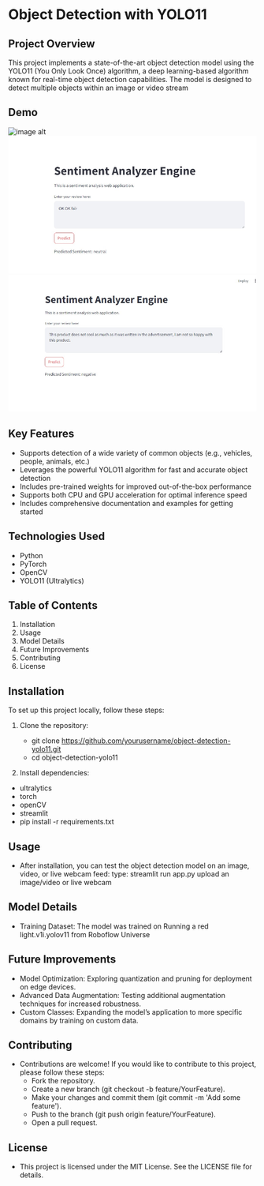 
# Object Detection with YOLO11

## Project Overview
This project implements a state-of-the-art object detection model using the YOLO11 (You Only Look Once) algorithm, a deep learning-based algorithm known for real-time object detection capabilities. The model is designed to detect multiple objects within an image or video stream
## Demo
![image alt](https://github.com/MusinguziJoseph/Object-Detection/commit/4d028636ad3e4bf5eaf58c729698c1b3b3555028)
![image alt](https://github.com/MusinguziJoseph/Object-Detection/blob/8ee5c923fe1a090b4d0ba6cff1ee8bda0fd61f99/NEUTRAL.jpg)
![image alt](https://github.com/MusinguziJoseph/Object-Detection/blob/31065ab8011c37d47d86e5b5e590847effd95da1/Negative%20sentiment.jpg)
## Key Features
  * Supports detection of a wide variety of common objects (e.g., vehicles, people, animals, etc.)
  * Leverages the powerful YOLO11 algorithm for fast and accurate object detection
  * Includes pre-trained weights for improved out-of-the-box performance
  * Supports both CPU and GPU acceleration for optimal inference speed
  * Includes comprehensive documentation and examples for getting started

## Technologies Used
 -  Python
 -  PyTorch
 -  OpenCV
 -  YOLO11 (Ultralytics)

## Table of Contents
1. Installation
2. Usage
3. Model Details
4. Future Improvements
5. Contributing
6. License

## Installation
To set up this project locally, follow these steps:

1. Clone the repository:
   
   * git clone https://github.com/yourusername/object-detection-yolo11.git
   * cd object-detection-yolo11
   
2. Install dependencies:
  - ultralytics
  - torch
  - openCV
  - streamlit
- pip install -r requirements.txt
   


## Usage

  * After installation, you can test the object detection model on an image, video, or live webcam feed:
  type: streamlit run app.py                     upload an image/video or live webcam


## Model Details
   * Training Dataset: The model was trained on Running a red light.v1i.yolov11 from Roboflow Universe


## Future Improvements
  * Model Optimization: Exploring quantization and pruning for deployment on edge devices.
  * Advanced Data Augmentation: Testing additional augmentation techniques for increased robustness.
  * Custom Classes: Expanding the model’s application to more specific domains by training on custom data.



## Contributing
- Contributions are welcome! If you would like to contribute to this project, please follow these steps:
  * Fork the repository.
  * Create a new branch (git checkout -b feature/YourFeature).
  * Make your changes and commit them (git commit -m 'Add some feature').
  * Push to the branch (git push origin feature/YourFeature).
  * Open a pull request.

## License
* This project is licensed under the MIT License. See the LICENSE file for details.

